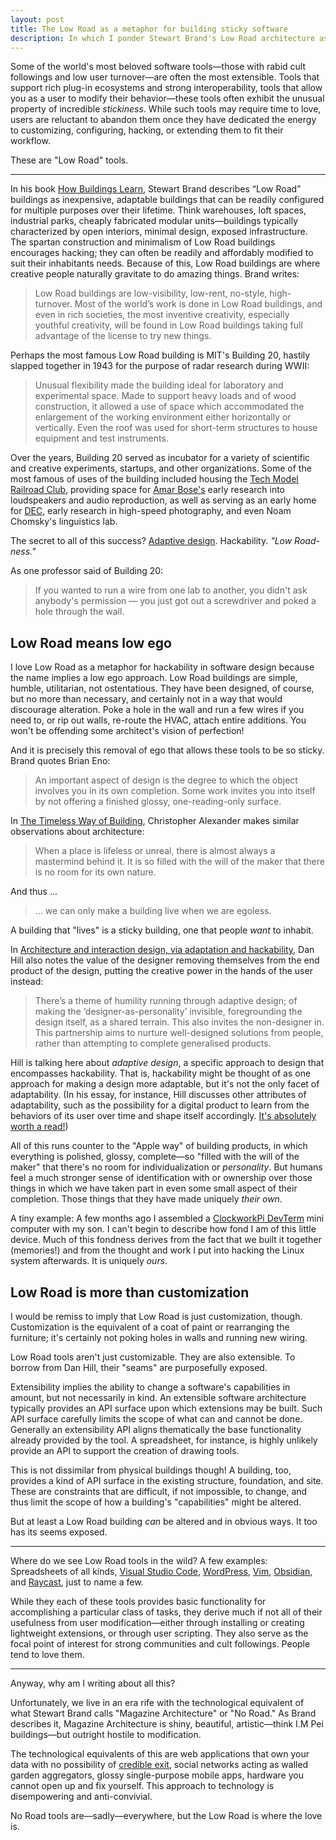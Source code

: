 ```yaml
---
layout: post
title: The Low Road as a metaphor for building sticky software
description: In which I ponder Stewart Brand's Low Road architecture as a metaphor for approaching software design.
---
```


Some of the world's most beloved software tools—those with rabid cult followings and low user turnover—are often the most extensible. Tools that support rich plug-in ecosystems and strong interoperability, tools that allow you as a user to modify their behavior—these tools often exhibit the unusual property of incredible *stickiness*. While such tools may require time to love, users are reluctant to abandon them once they have dedicated the energy to customizing, configuring, hacking, or extending them to fit their workflow. 

These are "Low Road" tools.

---

In his book [How Buildings Learn](https://en.wikipedia.org/wiki/How_Buildings_Learn), Stewart Brand describes “Low Road” buildings as inexpensive, adaptable buildings that can be readily configured for multiple purposes over their lifetime. Think warehouses, loft spaces, industrial parks, cheaply fabricated modular units—buildings typically characterized by open interiors, minimal design, exposed infrastructure. The spartan construction and minimalism of Low Road buildings encourages hacking; they can often be readily and affordably modified to suit their inhabitants needs. Because of this, Low Road buildings are where creative people naturally gravitate to do amazing things. Brand writes:

> Low Road buildings are low-visibility, low-rent, no-style, high-turnover. Most of the world’s work is done in Low Road buildings, and even in rich societies, the most inventive creativity, especially youthful creativity, will be found in Low Road buildings taking full advantage of the license to try new things.

Perhaps the most famous Low Road building is MIT's Building 20, hastily slapped together in 1943 for the purpose of radar research during WWII:

> Unusual flexibility made the building ideal for laboratory and experimental space. Made to support heavy loads and of wood construction, it allowed a use of space which accommodated the enlargement of the working environment either horizontally or vertically. Even the roof was used for short-term structures to house equipment and test instruments.

Over the years, Building 20 served as incubator for a variety of scientific and creative experiments, startups, and other organizations. Some of the most famous of uses of the building included housing the [Tech Model Railroad Club](https://en.wikipedia.org/wiki/Tech_Model_Railroad_Club), providing space for [Amar Bose's](https://en.wikipedia.org/wiki/Amar_Bose) early research into loudspeakers and audio reproduction, as well as serving as an early home for [DEC](https://en.wikipedia.org/wiki/Digital_Equipment_Corporation), early research in high-speed photography, and even Noam Chomsky's linguistics lab.

The secret to all of this success? [Adaptive design](https://medium.com/a-chair-in-a-room/architecture-and-interaction-design-via-adaptation-and-hackability-a51204564a1d). Hackability. *"Low Road-ness."*

As one professor said of Building 20:

> If you wanted to run a wire from one lab to another, you didn't ask anybody's permission — you just got out a screwdriver and poked a hole through the wall.

## Low Road means low ego

I love Low Road as a metaphor for hackability in software design because the name implies a low ego approach. Low Road buildings are simple, humble, utilitarian, not ostentatious. They have been designed, of course, but no more than necessary, and certainly not in a way that would discourage alteration. Poke a hole in the wall and run a few wires if you need to, or rip out walls, re-route the HVAC, attach entire additions. You won't be offending some architect's vision of perfection!

And it is precisely this removal of ego that allows these tools to be so sticky. Brand quotes Brian Eno:

> An important aspect of design is the degree to which the object involves you in its own completion. Some work invites you into itself by not offering a finished glossy, one-reading-only surface.

In [The Timeless Way of Building](https://en.wikipedia.org/wiki/The_Timeless_Way_of_Building), Christopher Alexander makes similar observations about architecture:

>  When a place is lifeless or unreal, there is almost always a mastermind behind it. It is so filled with the will of the maker that there is no room for its own nature.

And thus ...

> ... we can only make a building live when we are egoless.

A building that "lives" is a sticky building, one that people *want* to inhabit.

In [Architecture and interaction design, via adaptation and hackability](https://medium.com/a-chair-in-a-room/architecture-and-interaction-design-via-adaptation-and-hackability-a51204564a1d), Dan Hill also notes the value of the designer removing themselves from the end product of the design, putting the creative power in the hands of the user instead:

> There’s a theme of humility running through adaptive design; of making the ‘designer-as-personality’ invisible, foregrounding the design itself, as a shared terrain. This also invites the non-designer in. This partnership aims to nurture well-designed solutions from people, rather than attempting to complete generalised products.

Hill is talking here about _adaptive design_, a specific approach to design that encompasses hackability. That is, hackability might be thought of as one approach for making a design more adaptable, but it's not the only facet of adaptability. (In his essay, for instance, Hill discusses other attributes of adaptability, such as the possibility for a digital product to learn from the behaviors of its user over time and shape itself accordingly. [It's absolutely worth a read!](https://medium.com/a-chair-in-a-room/architecture-and-interaction-design-via-adaptation-and-hackability-a51204564a1d))

All of this runs counter to the "Apple way" of building products, in which everything is polished, glossy, complete—so "filled with the will of the maker" that there's no room for individualization or _personality_. But humans feel a much stronger sense of identification with or ownership over those things in which we have taken part in even some small aspect of their completion. Those things that they have made uniquely *their own.*

A tiny example: A few months ago I assembled a [ClockworkPi DevTerm](https://www.clockworkpi.com/home-devterm) mini computer with my son. I can't begin to describe how fond I am of this little device. Much of this fondness derives from the fact that we built it together (memories!) and from the thought and work I put into hacking the Linux system afterwards. It is uniquely *ours*.

## Low Road is more than customization

I would be remiss to imply that Low Road is just customization, though. Customization is the equivalent of a coat of paint or rearranging the furniture; it's certainly not poking holes in walls and running new wiring.

Low Road tools aren't just customizable. They are also extensible. To borrow from Dan Hill, their "seams" are purposefully exposed.

Extensibility implies the ability to change a software's capabilities in amount, but not necessarily in kind. An extensible software architecture typically provides an API surface upon which extensions may be built. Such API surface carefully limits the scope of what can and cannot be done. Generally an extensibility API aligns thematically the base functionality already provided by the tool. A spreadsheet, for instance, is highly unlikely provide an API to support the creation of drawing tools.

This is not dissimilar from physical buildings though! A building, too, provides a kind of API surface in the existing structure, foundation, and site. These are constraints that are difficult, if not impossible, to change, and thus limit the scope of how a building's "capabilities" might be altered.

But at least a Low Road building *can* be altered and in obvious ways. It too has its seems exposed.

---

Where do we see Low Road tools in the wild? A few examples: Spreadsheets of all kinds, [Visual Studio Code](https://code.visualstudio.com/), [WordPress](https://wordpress.org), [Vim](https://www.vim.org/), [Obsidian](https://obsidian.md), and [Raycast](https://www.raycast.com), just to name a few.

While they each of these tools provides basic functionality for accomplishing a particular class of tasks, they derive much if not all of their usefulness from user modification—either through installing or creating lightweight extensions, or through user scripting. They also serve as the focal point of interest for strong communities and cult followings. People tend to love them.

---

Anyway, why am I writing about all this?

Unfortunately, we live in an era rife with the technological equivalent of what Stewart Brand calls "Magazine Architecture" or "No Road." As Brand describes it, Magazine Architecture is shiny, beautiful, artistic—think I.M Pei buildings—but outright hostile to modification. 

The technological equivalents of this are web applications that own your data with no possibility of [credible exit](https://subconscious.substack.com/p/credible-exit), social networks acting as walled garden aggregators, glossy single-purpose mobile apps, hardware you cannot open up and fix yourself. This approach to technology is disempowering and anti-convivial. 

No Road tools are—sadly—everywhere, but the Low Road is where the love is.